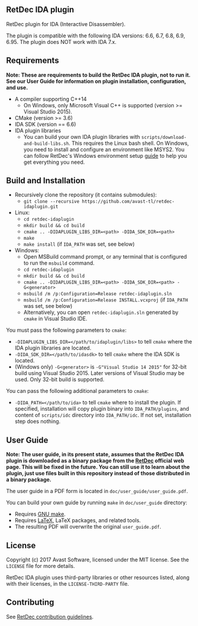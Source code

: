 ## RetDec IDA plugin

RetDec plugin for IDA (Interactive Disassembler).

The plugin is compatible with the following IDA versions: 6.6, 6.7, 6.8, 6.9, 6.95.
The plugin does NOT work with IDA 7.x.

## Requirements

**Note: These are requirements to build the RetDec IDA plugin, not to run it. See our User Guide for information on plugin installation, configuration, and use.**

* A compiler supporting C++14
  * On Windows, only Microsoft Visual C++ is supported (version >= Visual Studio 2015).
* CMake (version >= 3.6)
* IDA SDK (version == 6.6)
* IDA plugin libraries
  * You can build your own IDA plugin libraries with `scripts/download-and-build-libs.sh`. This requires the Linux bash shell. On Windows, you need to install and configure an environment like MSYS2. You can follow RetDec's Windows environment setup [guide](https://github.com/avast-tl/retdec/wiki/Windows-Environment) to help you get everything you need.

## Build and Installation

* Recursively clone the repository (it contains submodules):
  * `git clone --recursive https://github.com/avast-tl/retdec-idaplugin.git`
* Linux:
  * `cd retdec-idaplugin`
  * `mkdir build && cd build`
  * `cmake .. -DIDAPLUGIN_LIBS_DIR=<path> -DIDA_SDK_DIR=<path>`
  * `make`
  * `make install` (if `IDA_PATH` was set, see below)
* Windows:
  * Open MSBuild command prompt, or any terminal that is configured to run the `msbuild` command.
  * `cd retdec-idaplugin`
  * `mkdir build && cd build`
  * `cmake .. -DIDAPLUGIN_LIBS_DIR=<path> -DIDA_SDK_DIR=<path> -G<generator>`
  * `msbuild /m /p:Configuration=Release retdec-idaplugin.sln`
  * `msbuild /m /p:Configuration=Release INSTALL.vcxproj` (if `IDA_PATH` was set, see below)
  * Alternatively, you can open `retdec-idaplugin.sln` generated by `cmake` in Visual Studio IDE.

You must pass the following parameters to `cmake`:
* `-DIDAPLUGIN_LIBS_DIR=</path/to/idaplugin/libs>` to tell `cmake` where the IDA plugin libraries are located.
* `-DIDA_SDK_DIR=</path/to/idasdk>` to tell `cmake` where the IDA SDK is located.
* (Windows only) `-G<generator>` is `-G"Visual Studio 14 2015"` for 32-bit build using Visual Studio 2015. Later versions of Visual Studio may be used. Only 32-bit build is supported.

You can pass the following additional parameters to `cmake`:
* `-DIDA_PATH=</path/to/ida>` to tell `cmake` where to install the plugin. If specified, installation will copy plugin binary into `IDA_PATH/plugins`, and content of `scripts/idc` directory into `IDA_PATH/idc`. If not set, installation step does nothing.

## User Guide

**Note: The user guide, in its present state, assumes that the RetDec IDA plugin is downloaded as a binary package from the [RetDec](https://retdec.com/) official web page. This will be fixed in the future. You can still use it to learn about the plugin, just use files built in this repository instead of those distributed in a binary package.**

The user guide in a PDF form is located in `doc/user_guide/user_guide.pdf`.

You can build your own guide by running `make` in `doc/user_guide` directory:
* Requires [GNU make](https://www.gnu.org/software/make/).
* Requires [LaTeX](https://www.latex-project.org/), LaTeX packages, and related tools.
* The resulting PDF will overwrite the original `user_guide.pdf`.

## License

Copyright (c) 2017 Avast Software, licensed under the MIT license. See the `LICENSE` file for more details.

RetDec IDA plugin uses third-party libraries or other resources listed, along with their licenses, in the `LICENSE-THIRD-PARTY` file.

## Contributing

See [RetDec contribution guidelines](https://github.com/avast-tl/retdec/wiki/Contribution-Guidelines).

